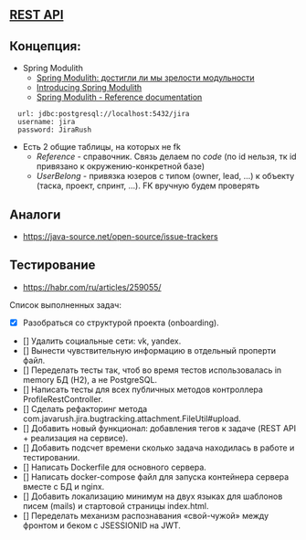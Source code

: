 ## [REST API](http://localhost:8080/doc)

## Концепция:

- Spring Modulith
    - [Spring Modulith: достигли ли мы зрелости модульности](https://habr.com/ru/post/701984/)
    - [Introducing Spring Modulith](https://spring.io/blog/2022/10/21/introducing-spring-modulith)
    - [Spring Modulith - Reference documentation](https://docs.spring.io/spring-modulith/docs/current-SNAPSHOT/reference/html/)

```
  url: jdbc:postgresql://localhost:5432/jira
  username: jira
  password: JiraRush
```

- Есть 2 общие таблицы, на которых не fk
    - _Reference_ - справочник. Связь делаем по _code_ (по id нельзя, тк id привязано к окружению-конкретной базе)
    - _UserBelong_ - привязка юзеров с типом (owner, lead, ...) к объекту (таска, проект, спринт, ...). FK вручную будем
      проверять

## Аналоги

- https://java-source.net/open-source/issue-trackers

## Тестирование

- https://habr.com/ru/articles/259055/

Список выполненных задач:
- [x] Разобраться со структурой проекта (onboarding).
- [] Удалить социальные сети: vk, yandex.
- [] Вынести чувствительную информацию в отдельный проперти файл.
- [] Переделать тесты так, чтоб во время тестов использовалась in memory БД (H2), а не PostgreSQL.
- [] Написать тесты для всех публичных методов контроллера ProfileRestController.
- [] Сделать рефакторинг метода com.javarush.jira.bugtracking.attachment.FileUtil#upload.
- [] Добавить новый функционал: добавления тегов к задаче (REST API + реализация на сервисе).
- [] Добавить подсчет времени сколько задача находилась в работе и тестировании.
- [] Написать Dockerfile для основного сервера.
- [] Написать docker-compose файл для запуска контейнера сервера вместе с БД и nginx.
- [] Добавить локализацию минимум на двух языках для шаблонов писем (mails) и стартовой страницы index.html.
- [] Переделать механизм распознавания «свой-чужой» между фронтом и беком с JSESSIONID на JWT.